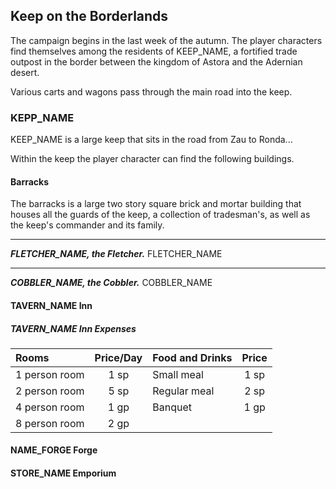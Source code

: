 ## Keep on the Borderlands
The campaign begins in the last week of the autumn. The player characters find themselves among the residents of KEEP_NAME, a fortified trade outpost in the border between the kingdom of Astora and the Adernian desert.

Various carts and wagons pass through the main road into the keep.

### KEPP_NAME
KEEP_NAME is a large keep that sits in the road from Zau to Ronda...

Within the keep the player character can find the following buildings.

#### Barracks
The barracks is a large two story square brick and mortar building that houses all the guards of the keep, a collection of tradesman's, as well as the keep's commander and its family.
___
***FLETCHER_NAME, the Fletcher.***
FLETCHER_NAME
___
***COBBLER_NAME, the Cobbler.***
COBBLER_NAME

#### TAVERN_NAME Inn


##### TAVERN_NAME Inn Expenses
| Rooms         | Price/Day | Food and Drinks | Price |
|:--------------|:---------:|:----------------|:-----:|
| 1 person room |  1 sp     | Small meal      |  1 sp |
| 2 person room |  5 sp     | Regular meal    |  2 sp |
| 4 person room |  1 gp     | Banquet         |  1 gp |
| 8 person room |  2 gp     |                 |       |


#### NAME_FORGE Forge


#### STORE_NAME Emporium


